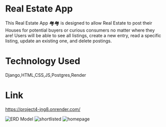 # Real Estate App
This Real Estate App 🏘️🏘️ is designed to allow Real Estate to post their Houses for potential buyers or curious consumers no matter where they are! Users will be able to see all listings, create a new entry, read a specific listing, update an existing one, and delete postings.

# Technology Used 
Django,HTML,CSS,JS,Postgres,Render
# Link 
https://project4-jng8.onrender.com/

![ERD Model](https://github.com/mustafacev/mustafacev/assets/122946494/ad529628-00ba-4f28-b1b5-d40966c131ac)
![shortlisted](https://github.com/mustafacev/mustafacev/assets/122946494/b9c5b7e5-10c1-4444-8e27-3b1dd24c3e2d)
![homepage](https://github.com/mustafacev/mustafacev/assets/122946494/47454827-b09f-4420-b0d1-4f1866cbdec6)
